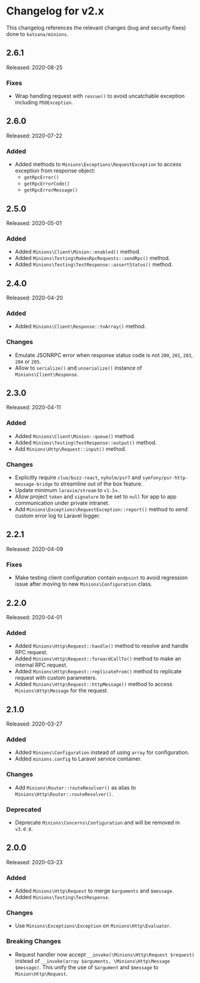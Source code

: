 # Changelog for v2.x

This changelog references the relevant changes (bug and security fixes) done to `katsana/minions`.

## 2.6.1

Released: 2020-08-25

### Fixes

* Wrap handling request with `rescue()` to avoid uncatchable exception including `PDOException`.

## 2.6.0

Released: 2020-07-22

### Added

* Added methods to `Minions\Exceptions\RequestException` to access exception from response object:
    - `getRpcError()`
    - `getRpcErrorCode()`
    - `getRpcErrorMessage()`

## 2.5.0

Released: 2020-05-01

### Added

* Added `Minions\Client\Minion::enabled()` method.
* Added `Minions\Testing\MakesRpcRequests::sendRpc()` method.
* Added `Minions\Testing\TestResponse::assertStatus()` method.

## 2.4.0

Released: 2020-04-20

### Added

* Added `Minions\Client\Response::toArray()` method.

### Changes

* Emulate JSONRPC error when response status code is not `200`, `201`, `203`, `204` or `205`.
* Allow to `serialize()` and `unserialize()` instance of `Minions\Client\Response`.

## 2.3.0

Released: 2020-04-11

### Added

* Added `Minions\Client\Minion::queue()` method.
* Added `Minions\Testing\TestResponse::output()` method.
* Add `Minions\Http\Request::input()` method.

### Changes

* Explicitly require `clue/buzz-react`, `nyholm/psr7` and `symfony/psr-http-message-bridge` to streamline out of the box feature.
* Update minimum `laravie/stream` to `v1.3`+.
* Allow project `token` and `signature` to be set to `null` for app to app communication under private intranet.
* Add `Minions\Exceptions\RequestException::report()` method to send custom error log to Laravel logger. 

## 2.2.1

Released: 2020-04-09

### Fixes

* Make testing client configuration contain `endpoint` to avoid regression issue after moving to new `Minions\Configuration` class.

## 2.2.0

Released: 2020-04-01

### Added

* Added `Minions\Http\Request::handle()` method to resolve and handle RPC request.
* Added `Minions\Http\Request::forwardCallTo()` method to make an internal RPC request.
* Added `Minions\Http\Request::replicateFrom()` method to replicate request with custom parameters.
* Added `Minions\Http\Request::httpMessage()`  method to access `Minions\Http\Message` for the request.

## 2.1.0

Released: 2020-03-27

### Added

* Added `Minions\Configuration` instead of using `array` for configuration.
* Added `minions.config` to Laravel service container.

### Changes

* Add `Minions\Router::routeResolver()` as alias to `Minions\Http\Router::routeResolver()`.

### Deprecated

* Deprecate `Minions\Concerns\Configuration` and will be removed in `v3.0.0`.

## 2.0.0

Released: 2020-03-23

### Added

* Added `Minions\Http\Request` to merge `$arguments` and `$message`.
* Added `Minions\Testing\TestResponse`.

### Changes

* Use `Minions\Exceptions\Exception` on `Minions\Http\Evaluator`.

### Breaking Changes

* Request handler now accept `__invoke(\Minions\Http\Request $request)` instead of `__invoke(array $arguments, \Minions\Http\Message $message)`. This unify the use of `$argument` and `$message` to `Minion\Http\Request`.
